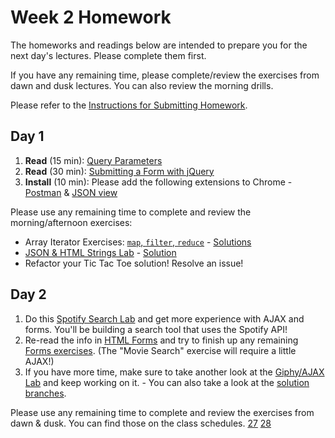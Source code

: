 # Week 2 Homework

The homeworks and readings below are intended to prepare you for the next day's lectures. Please complete them first.

If you have any remaining time, please complete/review the exercises from dawn and dusk lectures. You can also review the morning drills.

Please refer to the [Instructions for Submitting Homework](/how-to/homework-submission.md).

## Day 1

1. **Read** (15 min): [Query Parameters](https://en.wikipedia.org/wiki/Query_string)
2. **Read** (30 min): [Submitting a Form with jQuery](http://code.tutsplus.com/tutorials/submit-a-form-without-page-refresh-using-jquery--net-59)
3. **Install** (10 min): Please add the following extensions to Chrome - [Postman](https://chrome.google.com/webstore/detail/postman/fhbjgbiflinjbdggehcddcbncdddomop) & [JSON view](https://chrome.google.com/webstore/detail/jsonview/chklaanhfefbnpoihckbnefhakgolnmc)

Please use any remaining time to complete and review the morning/afternoon exercises:


* Array Iterator Exercises: [`map`, `filter`, `reduce`](https://github.com/SF-WDI-LABS/shared_modules/blob/master/01-front-end-basics/js-array-iterators/28/exercises.md) - [Solutions](https://github.com/SF-WDI-LABS/shared_modules/blob/master/01-front-end-basics/js-array-iterators/28/solutions.js)
* [JSON & HTML Strings Lab](https://github.com/sf-wdi-27-28/html_strings) - [Solution](https://github.com/sf-wdi-27-28/html_strings/tree/solutions)
* Refactor your Tic Tac Toe solution! Resolve an issue!


## Day 2

1. Do this [Spotify Search Lab](https://github.com/sf-wdi-27-28/spotify-search) and get more experience with AJAX and forms.  You'll be building a search tool that uses the Spotify API!
2. Re-read the info in [HTML Forms](https://github.com/SF-WDI-LABS/shared_modules/blob/master/01-front-end-basics/html-forms/27-28/) and try to finish up any remaining [Forms exercises](https://github.com/SF-WDI-LABS/shared_modules/blob/master/01-front-end-basics/html-forms/27-28/exercises.md#forms----solutions).  (The "Movie Search" exercise will require a little AJAX!)
3. If you have more time, make sure to take another look at the [Giphy/AJAX Lab](https://github.com/sf-wdi-27-28/giffaw) and keep working on it. - You can also take a look at the [solution branches](https://github.com/sf-wdi-27-28/giffaw/branches).

Please use any remaining time to complete and review the exercises from dawn & dusk.  You can find those on the class schedules. [27](https://github.com/sf-wdi-27-28/schedule-27) [28](https://github.com/sf-wdi-27-28/schedule-28)


<!-- 
## Day 3

1. Reading
2. Bonus/Stretch

Please use any remaining time to complete and review the exercises from dawn & dusk. 
-->

<!-- 
## Day 4

1. Reading
2. Friday Review Prep
    - Complete the [Week 2 Self-Assessment](#PENDING) and identify 2 topics you want to review tomorrow
    - Ask and/or upvote 3 questions on QuestionCookie: http://www.questioncookie.com/wdi-27-28-w2-review

Please use any remaining time to complete and review the exercises from dawn & dusk. 
-->

<!-- 
## Day 5 - Weekend Homework

1. Reading
2. Weekend Lab

Please use any remaining time to review exercises/drills from the week! And don't forget to sleep!
-->
